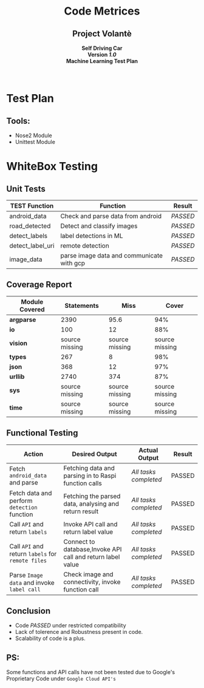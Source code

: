 <div align=center>
  <h1>Code Metrices</h1>
  <h2>Project Volantè</h2>
  <b> Self Driving Car </b><br />
  <b> Version <i>1.0</i></b><br />
  <b> Machine Learning Test Plan </b><br />
</div><br /><br />

# Test Plan

## Tools:

* Nose2 Module
* Unittest Module

# WhiteBox Testing

## Unit Tests  

|TEST Function|Function|Result|
|---|----|----|
| android_data | Check and parse data from android | *PASSED* |
| road_detected | Detect and classify images| *PASSED* |
| detect_labels | label detections in ML| *PASSED* |
| detect_label_uri | remote detection| *PASSED* |
| image_data | parse image data and communicate with gcp| *PASSED* |

## Coverage Report

| Module Covered | Statements | Miss | Cover |
|---|---|---|---|
| **argparse** | 2390  |  95.6  |  94% |
| **io** | 100 | 12 | 88% |
| **vision** | source missing | source missing | source missing |
| **types** | 267 | 8 | 98% |
| **json** | 368 | 12 | 97% |
| **urllib** | 2740 | 374 | 87% |
| **sys** | source missing | source missing | source missing |
| **time** | source missing | source missing | source missing |

## Functional Testing


| Action | Desired Output | Actual Output | Result |
|---|---|---|---|
|Fetch `android_data` and parse | Fetching data and parsing in to Raspi function calls | *All tasks completed* | PASSED |
|Fetch data and perform `detection` function| Fetching the parsed data, analysing and return result | *All tasks completed* | PASSED |
|Call `API` and return `labels`| Invoke API call and return label value | *All tasks completed* | PASSED|
|Call `API` and return `labels` for `remote files` | Connect to database,Invoke API call and return label value |*All tasks completed*| PASSED |
|Parse `Image data` and invoke `label call`| Check image and connectivity, invoke function call | *All tasks completed* | PASSED |

## Conclusion 
* Code *PASSED* under restricted compatibility
* Lack of tolerence and Robustness present in code.
* Scalability of code is a plus.


## PS:

Some functions and API calls have not been tested due to Google's Proprietary Code under `Google Cloud API's`

